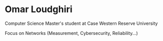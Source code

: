 # Omar Loudghiri

Computer Science Master's student at Case Western Reserve University

Focus on Networks (Measurement, Cybersecurity, Reliability...) 
